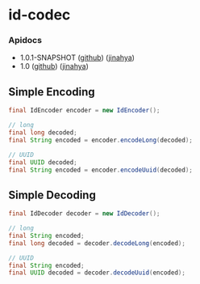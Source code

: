 id-codec
========

### Apidocs
* 1.0.1-SNAPSHOT ([github](http://jinahya.github.io/id-codec/site/1.0.1-SNAPSHOT/apidocs/index.html)) ([jinahya](https://jinahya.com/mvn/site/com.github.jinahya/id-codec/1.0.1-SNAPSHOT/apidocs/index.html))
* 1.0 ([github](http://jinahya.github.io/id-codec/site/1.0/apidocs/index.html)) ([jinahya](https://jinahya.com/mvn/site/com.github.jinahya/id-codec/1.0/apidocs/index.html))

## Simple Encoding
```java
final IdEncoder encoder = new IdEncoder();

// long
final long decoded;
final String encoded = encoder.encodeLong(decoded);

// UUID
final UUID decoded;
final String encoded = encoder.encodeUuid(decoded);
```

## Simple Decoding
```java
final IdDecoder decoder = new IdDecoder();

// long
final String encoded;
final long decoded = decoder.decodeLong(encoded);

// UUID
final String encoded;
final UUID decoded = decoder.decodeUuid(encoded);
```
